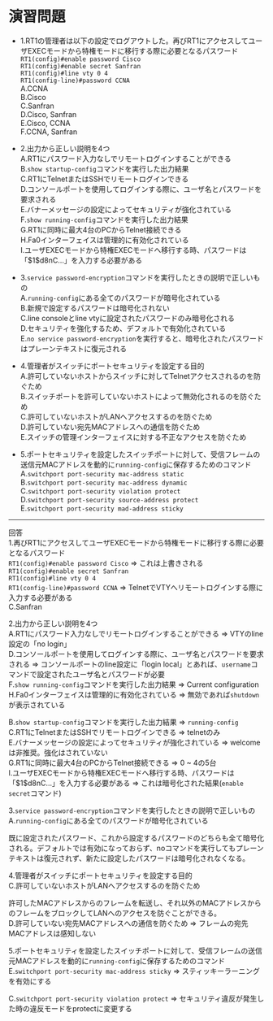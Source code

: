 # 演習問題
- 1.RT1の管理者は以下の設定でログアウトした。再びRT1にアクセスしてユーザEXECモードから特権モードに移行する際に必要となるパスワード  
`RT1(config)#enable password Cisco`  
`RT1(config)#enable secret Sanfran`  
`RT1(config)#line vty 0 4`  
`RT1(config-line)#password CCNA`  
A.CCNA  
B.Cisco  
C.Sanfran  
D.Cisco, Sanfran  
E.Cisco, CCNA  
F.CCNA, Sanfran

- 2.出力から正しい説明を4つ  
A.RT1にパスワード入力なしでリモートログインすることができる  
B.`show startup-config`コマンドを実行した出力結果  
C.RT1にTelnetまたはSSHでリモートログインできる  
D.コンソールポートを使用してログインする際に、ユーザ名とパスワードを要求される  
E.バナーメッセージの設定によってセキュリティが強化されている  
F.`show running-config`コマンドを実行した出力結果  
G.RT1に同時に最大4台のPCからTelnet接続できる  
H.Fa0インターフェイスは管理的に有効化されている  
I.ユーザEXECモードから特権EXECモードへ移行する時、パスワードは「\$1$d8nC…」を入力する必要がある

- 3.`service password-encryption`コマンドを実行したときの説明で正しいもの  
A.`running-config`にある全てのパスワードが暗号化されている  
B.新規で設定するパスワードは暗号化されない  
C.line consoleとline vtyに設定されたパスワードのみ暗号化される  
D.セキュリティを強化するため、デフォルトで有効化されている  
E.`no service password-encryption`を実行すると、暗号化されたパスワードはプレーンテキストに復元される

- 4.管理者がスイッチにポートセキュリティを設定する目的  
A.許可していないホストからスイッチに対してTelnetアクセスされるのを防ぐため  
B.スイッチポートを許可していないホストによって無効化されるのを防ぐため  
C.許可していないホストがLANへアクセスするのを防ぐため  
D.許可していない宛先MACアドレスへの通信を防ぐため  
E.スイッチの管理インターフェイスに対する不正なアクセスを防ぐため

- 5.ポートセキュリティを設定したスイッチポートに対して、受信フレームの送信元MACアドレスを動的に`running-config`に保存するためのコマンド  
A.`switchport port-security mac-address static`  
B.`switchport port-security mac-address dynamic`  
C.`switchport port-security violation protect`  
D.`switchport port-security source-address protect`  
E.`switchport port-security mad-address sticky`

---
回答  
1.再びRT1にアクセスしてユーザEXECモードから特権モードに移行する際に必要となるパスワード  
`RT1(config)#enable password Cisco` => これは上書きされる  
`RT1(config)#enable secret Sanfran`  
`RT1(config)#line vty 0 4`  
`RT1(config-line)#password CCNA` => TelnetでVTYへリモートログインする際に入力する必要がある  
C.Sanfran

2.出力から正しい説明を4つ  
A.RT1にパスワード入力なしでリモートログインすることができる => VTYのline設定の「no login」  
D.コンソールポートを使用してログインする際に、ユーザ名とパスワードを要求される => コンソールポートのline設定に「login local」とあれば、`username`コマンドで設定されたユーザ名とパスワードが必要  
F.`show running-config`コマンドを実行した出力結果 => Current configuration  
H.Fa0インターフェイスは管理的に有効化されている => 無効であれば`shutdown`が表示されている

B.`show startup-config`コマンドを実行した出力結果 => `running-config`  
C.RT1にTelnetまたはSSHでリモートログインできる =>  telnetのみ  
E.バナーメッセージの設定によってセキュリティが強化されている => welcomeは非推奨。強化はされていない  
G.RT1に同時に最大4台のPCからTelnet接続できる => 0 ~ 4の5台  
I.ユーザEXECモードから特権EXECモードへ移行する時、パスワードは「\$1$d8nC…」を入力する必要がある => これは暗号化された結果(`enable secret`コマンド)

3.`service password-encryption`コマンドを実行したときの説明で正しいもの  
A.`running-config`にある全てのパスワードが暗号化されている

既に設定されたパスワード、これから設定するパスワードのどちらも全て暗号化される。デフォルトでは有効になっておらず、noコマンドを実行してもプレーンテキストは復元されず、新たに設定したパスワードは暗号化されなくなる。

4.管理者がスイッチにポートセキュリティを設定する目的  
C.許可していないホストがLANへアクセスするのを防ぐため

許可したMACアドレスからのフレームを転送し、それ以外のMACアドレスからのフレームをブロックしてLANへのアクセスを防ぐことができる。  
D.許可していない宛先MACアドレスへの通信を防ぐため => フレームの宛先MACアドレスは感知しない

5.ポートセキュリティを設定したスイッチポートに対して、受信フレームの送信元MACアドレスを動的に`running-config`に保存するためのコマンド  
E.`switchport port-security mac-address sticky` => スティッキーラーニングを有効にする

C.`switchport port-security violation protect` => セキュリティ違反が発生した時の違反モードをprotectに変更する
